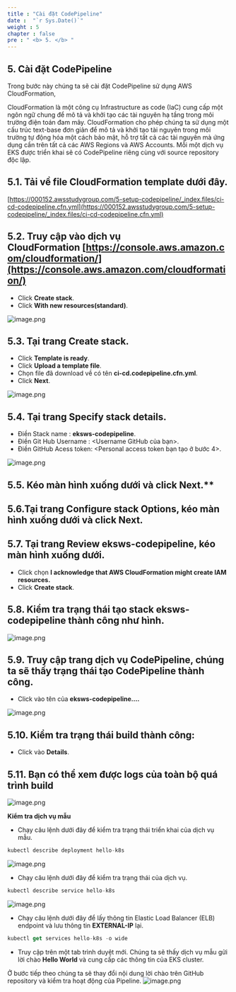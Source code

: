 ```yaml
---
title : "Cài đặt CodePipeline"
date :  "`r Sys.Date()`" 
weight : 5 
chapter : false
pre : " <b> 5. </b> "
---
```

## **5. Cài đặt CodePipeline**

Trong bước này chúng ta sẽ cài đặt CodePipeline sử dụng AWS CloudFormation,

CloudFormation là một công cụ Infrastructure as code (IaC) cung cấp một ngôn ngữ chung để mô tả và khởi tạo các tài nguyên hạ tầng trong môi trường điện toán đam mây. CloudFormation cho phép chúng ta sử dụng một cấu trúc text-base đơn giản để mô tả và khởi tạo tài nguyên trong môi trường tự động hóa một cách bảo mật, hỗ trợ tất cả các tài nguyên mà ứng dụng cần trên tất cả các AWS Regions và AWS Accounts. Mỗi một dịch vụ EKS được triển khai sẽ có CodePipeline riêng cùng với source repository độc lập.

## **5.1. Tải về file CloudFormation template dưới đây.**

[https://000152.awsstudygroup.com/5-setup-codepipeline/_index.files/ci-cd-codepipeline.cfn.yml](https://000152.awsstudygroup.com/5-setup-codepipeline/_index.files/ci-cd-codepipeline.cfn.yml)

## **5.2. Truy cập vào dịch vụ CloudFormation** [https://console.aws.amazon.com/cloudformation/](https://console.aws.amazon.com/cloudformation/)

- Click **Create stack**.
- Click **With new resources(standard)**.

![image.png](/images/5.CodePipeline/5-1.png)

## **5.3. Tại trang** Create stack.

- Click **Template is ready**.
- Click **Upload a template file**.
- Chọn file đã download về có tên **ci-cd.codepipeline.cfn.yml**.
- Click **Next**.

![image.png](/images/5.CodePipeline/5-2.png)

## **5.4. Tại trang** Specify stack details.

- Điền Stack name : **eksws-codepipeline**.
- Điền Git Hub Username : <Username GitHub của bạn>.
- Điền GitHub Acess token: <Personal access token bạn tạo ở bước 4>.

![image.png](/images/5.CodePipeline/5-3.png)

## **5.5. Kéo màn hình xuống dưới và click** Next.**

## **5.6.Tại trang** Configure stack Options, **kéo màn hình xuống dưới và click** Next.

## **5.7. Tại trang** Review eksws-codepipeline, **kéo màn hình xuống dưới.**

- Click chọn **I acknowledge that AWS CloudFormation might create IAM resources.**
- Click **Create stack**.

## **5.8. Kiểm tra trạng thái tạo stack** eksws-codepipeline **thành công như hình.**

![image.png](/images/5.CodePipeline/5-4.png)

## **5.9. Truy cập trang dịch vụ** CodePipeline, **chúng ta sẽ thấy trạng thái tạo CodePipeline thành công**.

- Click vào tên của **eksws-codepipeline….**

![image.png](/images/5.CodePipeline/5-5.png)

## **5.10. Kiểm tra trạng thái build thành công:**

- Click vào **Details**.

## **5.11. Bạn có thể xem được logs của toàn bộ quá trình build**

![image.png](/images/5.CodePipeline/5-6.png)

**Kiểm tra dịch vụ mẫu**

- Chạy câu lệnh dưới đây để kiểm tra trạng thái triển khai của dịch vụ mẫu.

```jsx
kubectl describe deployment hello-k8s
```

![image.png](/images/5.CodePipeline/5-7.png)

- Chạy câu lệnh dưới đây để kiểm tra trạng thái của dịch vụ.

```jsx
kubectl describe service hello-k8s
```

![image.png](/images/5.CodePipeline/5-8.png)

- Chạy câu lệnh dưới đây để lấy thông tin Elastic Load Balancer (ELB) endpoint và lưu thông tin **EXTERNAL-IP** lại.

```jsx
kubectl get services hello-k8s -o wide
```

- Truy cập trên một tab trình duyệt mới. Chúng ta sẽ thấy dịch vụ mẫu gửi lời chào **Hello World** và cung cấp các thông tin của EKS cluster.

Ở bước tiếp theo chúng ta sẽ thay đổi nội dung lời chào trên GitHub repository và kiểm tra hoạt động của Pipeline. ![image.png](/images/5.CodePipeline/5-9.png)
